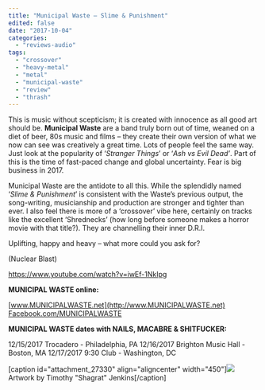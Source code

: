 ```yaml
---
title: "Municipal Waste – Slime & Punishment"
edited: false
date: "2017-10-04"
categories:
  - "reviews-audio"
tags:
  - "crossover"
  - "heavy-metal"
  - "metal"
  - "municipal-waste"
  - "review"
  - "thrash"
---
```


This is music without scepticism; it is created with innocence as all good art should be. **Municipal Waste** are a band truly born out of time, weaned on a diet of beer, 80s music and films – they create their own version of what we now can see was creatively a great time. Lots of people feel the same way. Just look at the popularity of ‘_Stranger Things_’ or ‘_Ash vs Evil Dead’_. Part of this is the time of fast-paced change and global uncertainty. Fear is big business in 2017.

Municipal Waste are the antidote to all this. While the splendidly named ‘_Slime & Punishment_’ is consistent with the Waste’s previous output, the song-writing, musicianship and production are stronger and tighter than ever. I also feel there is more of a ‘crossover’ vibe here, certainly on tracks like the excellent ‘Shrednecks’ (how long before someone makes a horror movie with that title?). They are channelling their inner D.R.I.

Uplifting, happy and heavy – what more could you ask for?

(Nuclear Blast)

https://www.youtube.com/watch?v=iwEf-1NkIpg

**MUNICIPAL WASTE online:**

[www.MUNICIPALWASTE.net](http://www.MUNICIPALWASTE.net) [Facebook.com/MUNICIPALWASTE](http://Facebook.com/MUNICIPALWASTE)

**MUNICIPAL WASTE dates with NAILS, MACABRE & SHITFUCKER:**

12/15/2017 Trocadero - Philadelphia, PA 12/16/2017 Brighton Music Hall - Boston, MA 12/17/2017 9:30 Club - Washington, DC

\[caption id="attachment\_27330" align="aligncenter" width="450"\]![](https://hellbound.ca/wp-content/uploads/2017/10/Municipal-Waste-live-dates.jpg) Artwork by Timothy "Shagrat" Jenkins\[/caption\]
